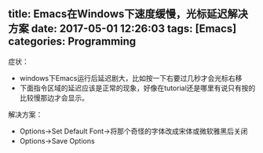 title: Emacs在Windows下速度缓慢，光标延迟解决方案
date: 2017-05-01 12:26:03 
tags: [Emacs]
categories: Programming
---

症状：
- windows下Emacs运行后延迟剧大，比如按一下右要过几秒才会光标右移
- 下面指令区域的延迟应该是正常的现象，好像在tutorial还是哪里有说只有按的比较慢那边才会显示。
  
解决方案：
- Options->Set Default Font->将那个奇怪的字体改成宋体或微软雅黑后关闭
- Options->Save Options
　　